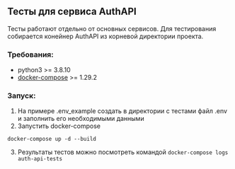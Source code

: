 ## Тесты для сервиса AuthAPI

Тесты работают отдельно от основных сервисов. Для тестирования собирается конейнер AuthAPI из корневой директории проекта.

### Требования:
  - python3 >= 3.8.10
  - [docker-compose](https://docs.docker.com/compose/install/) >= 1.29.2


### Запуск:
1) На примере .env_example создать в директории с тестами файл .env и заполнить его необходимыми данными
2) Запустить docker-compose
  ```
  docker-compose up -d --build
  ```
3) Результаты тестов можно посмотреть командой `docker-compose logs auth-api-tests`
